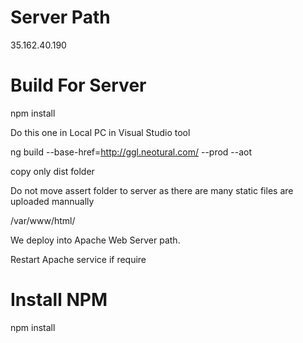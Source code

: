# Server Path

35.162.40.190

# Build For Server

npm install

Do this one in Local PC in Visual Studio tool

ng build --base-href=http://ggl.neotural.com/ --prod --aot

copy only dist folder

Do not move assert folder to server as there are many static files are uploaded mannually

/var/www/html/

We deploy into Apache Web Server path.

Restart Apache service if require 

# Install NPM
npm install



